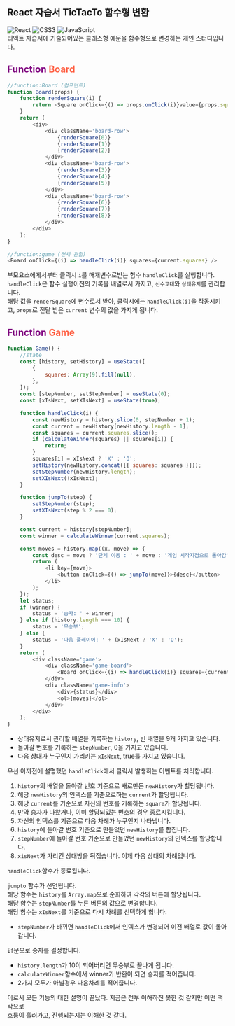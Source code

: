 ## React 자습서 TicTacTo 함수형 변환
![React](https://img.shields.io/badge/-REACT-61DAFB?style=for-the-badge&logo=React&logoColor=white)
![CSS3](https://img.shields.io/badge/-CSS3-1572B6?style=for-the-badge&logo=css3&logoColor=white)
![JavaScript](https://img.shields.io/badge/-JavaScript-F7DF1E?style=for-the-badge&logo=javascript&logoColor=white)<br>
리액트 자습서에 기술되어있는 클래스형 예문을 함수형으로 변경하는 개인 스터디입니다.<br>


<h2 style=color:purple> Function <span style=color:tomato>Board</span> </h2>

```javascript
//function:Board (컴포넌트)
function Board(props) {
    function renderSquare(i) {
        return <Square onClick={() => props.onClick(i)}value={props.squares[i]}/>;
    }
    return (
        <div>
            <div className='board-row'>
                {renderSquare(0)}
                {renderSquare(1)}
                {renderSquare(2)}
            </div>
            <div className='board-row'>
                {renderSquare(3)}
                {renderSquare(4)}
                {renderSquare(5)}
            </div>
            <div className='board-row'>
                {renderSquare(6)}
                {renderSquare(7)}
                {renderSquare(8)}
            </div>
        </div>
    );
}
```
```javascript
//function:game (전체 관할)
<Board onClick={(i) => handleClick(i)} squares={current.squares} />
```
부모요소에게서부터 클릭시 `i`를 매개변수로받는 함수 `handleClick`를 실행합니다.<br>
`handleClick`은 함수 실행이전의 기록을 배열로서 가지고, `선수교대`와 `상태유지`를 관리합니다.<br>
해당 값을 `renderSquare`에 변수로서 받아, 클릭시에는 `handleClick(i)`을 작동시키고, `props`로 전달 받은 `current` 변수의 값을 가지게 됩니다.

<h2 style=color:purple> Function <span style=color:tomato>Game</span> </h2>

```javascript
function Game() {
    //state
    const [history, setHistory] = useState([
        {
            squares: Array(9).fill(null),
        },
    ]);
    const [stepNumber, setStepNumber] = useState(0);
    const [xIsNext, setXIsNext] = useState(true);

    function handleClick(i) {
        const newHistory = history.slice(0, stepNumber + 1);
        const current = newHistory[newHistory.length - 1];
        const squares = current.squares.slice();
        if (calculateWinner(squares) || squares[i]) {
            return;
        }
        squares[i] = xIsNext ? 'X' : 'O';
        setHistory(newHistory.concat([{ squares: squares }]));
        setStepNumber(newHistory.length);
        setXIsNext(!xIsNext);
    }

    function jumpTo(step) {
        setStepNumber(step);
        setXIsNext(step % 2 === 0);
    }

    const current = history[stepNumber];
    const winner = calculateWinner(current.squares);

    const moves = history.map((x, move) => {
        const desc = move ? '단계 이동 : ' + move : '게임 시작지점으로 돌아감';
        return (
            <li key={move}>
                <button onClick={() => jumpTo(move)}>{desc}</button>
            </li>
        );
    });
    let status;
    if (winner) {
        status = '승자: ' + winner;
    } else if (history.length === 10) {
        status = '무승부';
    } else {
        status = '다음 플레이어: ' + (xIsNext ? 'X' : 'O');
    }
    return (
        <div className='game'>
            <div className='game-board'>
                <Board onClick={(i) => handleClick(i)} squares={current.squares} />
            </div>
            <div className='game-info'>
                <div>{status}</div>
                <ol>{moves}</ol>
            </div>
        </div>
    );
}
```
 - 상태유지로서 관리할 배열을 기록하는 `history`, 빈 배열을 9개 가지고 있습니다.
 - 돌아갈 번호를 기록하는 `stepNumber`, 0을 가지고 있습니다.
 - 다음 상대가 누구인지 가리키는 `xIsNext`, true를 가지고 있습니다.<br>

우선 아까전에 설명했던 `handleClick`에서 클릭시 발생하는 이벤트를 처리합니다.

1. `history`의 배열을 돌아갈 번호 기준으로 새로만든 `newHistory`가 할당됩니다.
2. 해당 `newHistory`의 인덱스를 기준으로하는 `current`가 할당됩니다.
3. 해당 `current`를 기준으로 자신의 번호를 기록하는 `square`가 할당됩니다.
4. 만약 승자가 나왔거나, 이미 할당되있는 번호의 경우 종료시킵니다.
4. 자신의 인덱스를 기준으로 다음 차례가 누구인지 나타냅니다.<br>
5. `history`에 돌아갈 번호 기준으로 만들었던 `newHistory`를 합칩니다.
6. `stepNumber`에 돌아갈 번호 기준으로 만들었던 `newHistory`의 인덱스를 할당합니다.
7. `xisNext`가 가리킨 상대방을 뒤집습니다. 이제 다음 상대의 차례입니다.<br>

`handleClick`함수가 종료됩니다.<br>

`jumpto` 함수가 선언됩니다. <br>
해당 함수는 `history`를 `Array.map`으로 순회하여 각각의 버튼에 할당됩니다.<br>
해당 함수는 `stepNumber`를 누른 버튼의 값으로 변경합니다.<br>
해당 함수는 `xIsNext`를 기준으로 다시 차례를 선택하게 합니다.<br>
 - `stepNumber`가 바뀌면 `handleClick`에서 인덱스가 변경되어 이전 배열로 값이 돌아갑니다.<br>

`if`문으로 승자를 결정합니다. <br>
- `history.length`가 10이 되어버리면 무승부로 끝나게 됩니다.
- `calculateWinner`함수에서 winner가 반환이 되면 승자를 적어줍니다.
- 2가지 모두가 아닐경우 다음차례를 적어줍니다.


이로서 모든 기능의 대한 설명이 끝났다. 지금은 전부 이해하진 못한 것 같지만 어떤 맥락으로<br>
흐름이 흘러가고, 진행되는지는 이해한 것 같다.
